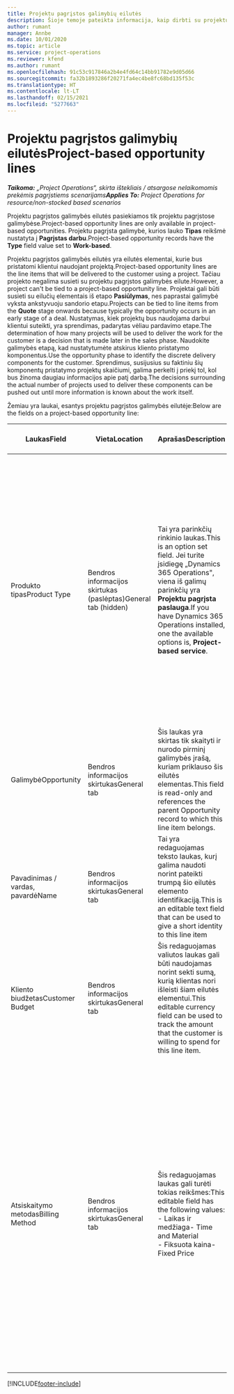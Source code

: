 ```yaml
---
title: Projektu pagrįstos galimybių eilutės
description: Šioje temoje pateikta informacija, kaip dirbti su projektu pagrįstomis galimybių eilutėmis.
author: rumant
manager: Annbe
ms.date: 10/01/2020
ms.topic: article
ms.service: project-operations
ms.reviewer: kfend
ms.author: rumant
ms.openlocfilehash: 91c53c917846a2b4e4fd64c14bb91782e9d05d66
ms.sourcegitcommit: fa32b1893286f20271fa4ec4be8fc68bd135f53c
ms.translationtype: HT
ms.contentlocale: lt-LT
ms.lasthandoff: 02/15/2021
ms.locfileid: "5277663"
---
```

# <a name="project-based-opportunity-lines"></a><span data-ttu-id="8acb7-103">Projektu pagrįstos galimybių eilutės</span><span class="sxs-lookup"><span data-stu-id="8acb7-103">Project-based opportunity lines</span></span>

<span data-ttu-id="8acb7-104">_**Taikoma:** „Project Operations“, skirta ištekliais / atsargose nelaikomomis prekėmis pagrįstiems scenarijams_</span><span class="sxs-lookup"><span data-stu-id="8acb7-104">_**Applies To:** Project Operations for resource/non-stocked based scenarios_</span></span>


<span data-ttu-id="8acb7-105">Projektu pagrįstos galimybės eilutės pasiekiamos tik projektu pagrįstose galimybėse.</span><span class="sxs-lookup"><span data-stu-id="8acb7-105">Project-based opportunity lines are only available in project-based opportunities.</span></span> <span data-ttu-id="8acb7-106">Projektu pagrįsta galimybė, kurios lauko **Tipas** reikšmė nustatyta į **Pagrįstas darbu**.</span><span class="sxs-lookup"><span data-stu-id="8acb7-106">Project-based opportunity records have the **Type** field value set to **Work-based**.</span></span>

<span data-ttu-id="8acb7-107">Projektu pagrįstos galimybės eilutės yra eilutės elementai, kurie bus pristatomi klientui naudojant projektą.</span><span class="sxs-lookup"><span data-stu-id="8acb7-107">Project-based opportunity lines are the line items that will be delivered to the customer using a project.</span></span> <span data-ttu-id="8acb7-108">Tačiau projekto negalima susieti su projektu pagrįstos galimybės eilute.</span><span class="sxs-lookup"><span data-stu-id="8acb7-108">However, a project can't be tied to a project-based opportunity line.</span></span> <span data-ttu-id="8acb7-109">Projektai gali būti susieti su eilučių elementais iš etapo **Pasiūlymas**, nes paprastai galimybė vyksta ankstyvuoju sandorio etapu.</span><span class="sxs-lookup"><span data-stu-id="8acb7-109">Projects can be tied to line items from the **Quote** stage onwards because typically the opportunity occurs in an early stage of a deal.</span></span> <span data-ttu-id="8acb7-110">Nustatymas, kiek projektų bus naudojama darbui klientui suteikti, yra sprendimas, padarytas vėliau pardavimo etape.</span><span class="sxs-lookup"><span data-stu-id="8acb7-110">The determination of how many projects will be used to deliver the work for the customer is a decision that is made later in the sales phase.</span></span> <span data-ttu-id="8acb7-111">Naudokite galimybės etapą, kad nustatytumėte atskirus kliento pristatymo komponentus.</span><span class="sxs-lookup"><span data-stu-id="8acb7-111">Use the opportunity phase to identify the discrete delivery components for the customer.</span></span> <span data-ttu-id="8acb7-112">Sprendimus, susijusius su faktiniu šių komponentų pristatymo projektų skaičiumi, galima perkelti į priekį tol, kol bus žinoma daugiau informacijos apie patį darbą.</span><span class="sxs-lookup"><span data-stu-id="8acb7-112">The decisions surrounding the actual number of projects used to deliver these components can be pushed out until more information is known about the work itself.</span></span>

<span data-ttu-id="8acb7-113">Žemiau yra laukai, esantys projektu pagrįstos galimybės eilutėje:</span><span class="sxs-lookup"><span data-stu-id="8acb7-113">Below are the fields on a project-based opportunity line:</span></span>

| <span data-ttu-id="8acb7-114">**Laukas**</span><span class="sxs-lookup"><span data-stu-id="8acb7-114">**Field**</span></span> | <span data-ttu-id="8acb7-115">**Vieta**</span><span class="sxs-lookup"><span data-stu-id="8acb7-115">**Location**</span></span> | <span data-ttu-id="8acb7-116">**Aprašas**</span><span class="sxs-lookup"><span data-stu-id="8acb7-116">**Description**</span></span> | <span data-ttu-id="8acb7-117">**Tolesnis poveikis**</span><span class="sxs-lookup"><span data-stu-id="8acb7-117">**Downstream impact**</span></span> |
| --- | --- | --- | --- |
| <span data-ttu-id="8acb7-118">Produkto tipas</span><span class="sxs-lookup"><span data-stu-id="8acb7-118">Product Type</span></span> | <span data-ttu-id="8acb7-119">Bendros informacijos skirtukas (paslėptas)</span><span class="sxs-lookup"><span data-stu-id="8acb7-119">General tab (hidden)</span></span> | <span data-ttu-id="8acb7-120">Tai yra parinkčių rinkinio laukas.</span><span class="sxs-lookup"><span data-stu-id="8acb7-120">This is an option set field.</span></span> <span data-ttu-id="8acb7-121">Jei turite įsidiegę „Dynamics 365 Operations", viena iš galimų parinkčių yra **Projektu pagrįsta paslauga**.</span><span class="sxs-lookup"><span data-stu-id="8acb7-121">If you have Dynamics 365 Operations installed, one the available options is, **Project-based service**.</span></span>  | <span data-ttu-id="8acb7-122">Šio lauko reikšmė nustatoma kaip **Projektu pagrįsta paslauga**, kai galimybėje kuriate projektu pagrįstos galimybės eilutę pagal projektu pagrįstų eilučių tinklelį.</span><span class="sxs-lookup"><span data-stu-id="8acb7-122">The value of this field is set to **Project-based service** when you create the project-based opportunity line from the project-based lines grid on the Opportunity.</span></span> <br> <span data-ttu-id="8acb7-123">Jei šią reikšmę pakeisite arba perrašysite, projekto funkcijos nebus įjungtos jūsų projektu pagrįstų eilučių elementuose.</span><span class="sxs-lookup"><span data-stu-id="8acb7-123">If you change or override this value, the project functionality won't be enabled on your project-based line items.</span></span> |
| <span data-ttu-id="8acb7-124">Galimybė</span><span class="sxs-lookup"><span data-stu-id="8acb7-124">Opportunity</span></span> | <span data-ttu-id="8acb7-125">Bendros informacijos skirtukas</span><span class="sxs-lookup"><span data-stu-id="8acb7-125">General tab</span></span> | <span data-ttu-id="8acb7-126">Šis laukas yra skirtas tik skaityti ir nurodo pirminį galimybės įrašą, kuriam priklauso šis eilutės elementas.</span><span class="sxs-lookup"><span data-stu-id="8acb7-126">This field is read-only and references the parent Opportunity record to which this line item belongs.</span></span> | <span data-ttu-id="8acb7-127">Nėra jokio tolesnio šio lauko poveikio.</span><span class="sxs-lookup"><span data-stu-id="8acb7-127">There is no downstream impact of this field.</span></span> |
| <span data-ttu-id="8acb7-128">Pavadinimas / vardas, pavardė</span><span class="sxs-lookup"><span data-stu-id="8acb7-128">Name</span></span> | <span data-ttu-id="8acb7-129">Bendros informacijos skirtukas</span><span class="sxs-lookup"><span data-stu-id="8acb7-129">General tab</span></span> | <span data-ttu-id="8acb7-130">Tai yra redaguojamas teksto laukas, kurį galima naudoti norint pateikti trumpą šio eilutės elemento identifikaciją.</span><span class="sxs-lookup"><span data-stu-id="8acb7-130">This is an editable text field that can be used to give a short identity to this line item</span></span> | <span data-ttu-id="8acb7-131">Ši reikšmė perkeliama į pasiūlymo eilutę, kai kuriate pasiūlymą iš šios galimybės</span><span class="sxs-lookup"><span data-stu-id="8acb7-131">This value is carried over to the quote line when you create a quote from this opportunity</span></span> |
| <span data-ttu-id="8acb7-132">Kliento biudžetas</span><span class="sxs-lookup"><span data-stu-id="8acb7-132">Customer Budget</span></span> | <span data-ttu-id="8acb7-133">Bendros informacijos skirtukas</span><span class="sxs-lookup"><span data-stu-id="8acb7-133">General tab</span></span> | <span data-ttu-id="8acb7-134">Šis redaguojamas valiutos laukas gali būti naudojamas norint sekti sumą, kurią klientas nori išleisti šiam eilutės elementui.</span><span class="sxs-lookup"><span data-stu-id="8acb7-134">This editable currency field can be used to track the amount that the customer is willing to spend for this line item.</span></span> | <span data-ttu-id="8acb7-135">Ši reikšmė perkeliama į atitinkamą pasiūlymo lauką, kai kuriate pasiūlymą iš šios galimybės</span><span class="sxs-lookup"><span data-stu-id="8acb7-135">This value is carried over to the corresponding field on the quote line when you create a quote from this opportunity</span></span> |
| <span data-ttu-id="8acb7-136">Atsiskaitymo metodas</span><span class="sxs-lookup"><span data-stu-id="8acb7-136">Billing Method</span></span> | <span data-ttu-id="8acb7-137">Bendros informacijos skirtukas</span><span class="sxs-lookup"><span data-stu-id="8acb7-137">General tab</span></span> | <span data-ttu-id="8acb7-138">Šis redaguojamas laukas gali turėti tokias reikšmes:</span><span class="sxs-lookup"><span data-stu-id="8acb7-138">This editable field has the following values:</span></span></br><span data-ttu-id="8acb7-139">- Laikas ir medžiaga</span><span class="sxs-lookup"><span data-stu-id="8acb7-139">- Time and Material</span></span></br><span data-ttu-id="8acb7-140">- Fiksuota kaina</span><span class="sxs-lookup"><span data-stu-id="8acb7-140">- Fixed Price</span></span> | <span data-ttu-id="8acb7-141">Ši reikšmė perkeliama į atitinkamą pasiūlymo lauką, kai kuriate pasiūlymą iš šios galimybės.</span><span class="sxs-lookup"><span data-stu-id="8acb7-141">This value is carried over to the corresponding field on the quote line when you create a quote from this opportunity.</span></span> <span data-ttu-id="8acb7-142">Sukūrus pasiūlymo eilutę laukas užrakinamas ir jo negalima keisti.</span><span class="sxs-lookup"><span data-stu-id="8acb7-142">After the quote line is created, the field is locked and can't be changed.</span></span> <span data-ttu-id="8acb7-143">Šiam laukui reikšmę priskirkite kaip įmanoma tiksliau.</span><span class="sxs-lookup"><span data-stu-id="8acb7-143">Assign this field value as accurately as possible.</span></span> <span data-ttu-id="8acb7-144">Jei norite pakeisti šio lauko reikšmę pasiūlymo eilutėje, panaikinkite ir iš naujo sukurkite pasiūlymo eilutę.</span><span class="sxs-lookup"><span data-stu-id="8acb7-144">If you need to change the value of this field on the quote line, delete and re-create the quote line.</span></span> |


[!INCLUDE[footer-include](../includes/footer-banner.md)]